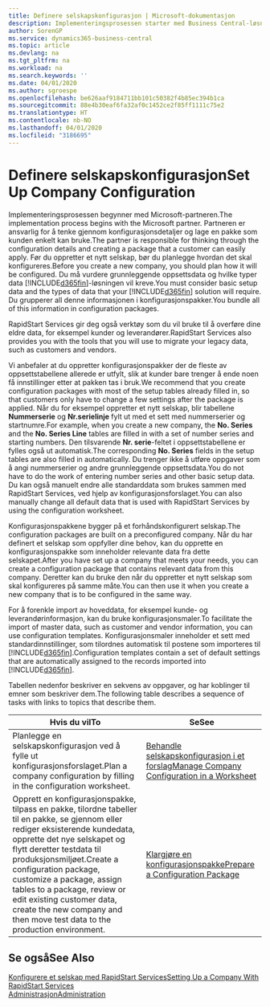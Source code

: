 ```yaml
---
title: Definere selskapskonfigurasjon | Microsoft-dokumentasjon
description: Implementeringsprosessen starter med Business Central-løsningen som kreves. Du grupperer all denne informasjonen i konfigurasjonspakker.
author: SorenGP
ms.service: dynamics365-business-central
ms.topic: article
ms.devlang: na
ms.tgt_pltfrm: na
ms.workload: na
ms.search.keywords: ''
ms.date: 04/01/2020
ms.author: sgroespe
ms.openlocfilehash: be626aaf9184711bb101c50382f4b85ec394b1ca
ms.sourcegitcommit: 88e4b30eaf6fa32af0c1452ce2f85ff1111c75e2
ms.translationtype: HT
ms.contentlocale: nb-NO
ms.lasthandoff: 04/01/2020
ms.locfileid: "3186695"
---
```

# <a name="set-up-company-configuration"></a><span data-ttu-id="25f5e-104">Definere selskapskonfigurasjon</span><span class="sxs-lookup"><span data-stu-id="25f5e-104">Set Up Company Configuration</span></span>
<span data-ttu-id="25f5e-105">Implementeringsprosessen begynner med Microsoft-partneren.</span><span class="sxs-lookup"><span data-stu-id="25f5e-105">The implementation process begins with the Microsoft partner.</span></span> <span data-ttu-id="25f5e-106">Partneren er ansvarlig for å tenke gjennom konfigurasjonsdetaljer og lage en pakke som kunden enkelt kan bruke.</span><span class="sxs-lookup"><span data-stu-id="25f5e-106">The partner is responsible for thinking through the configuration details and creating a package that a customer can easily apply.</span></span> <span data-ttu-id="25f5e-107">Før du oppretter et nytt selskap, bør du planlegge hvordan det skal konfigureres.</span><span class="sxs-lookup"><span data-stu-id="25f5e-107">Before you create a new company, you should plan how it will be configured.</span></span> <span data-ttu-id="25f5e-108">Du må vurdere grunnleggende oppsettsdata og hvilke typer data [!INCLUDE[d365fin](includes/d365fin_md.md)]-løsningen vil kreve.</span><span class="sxs-lookup"><span data-stu-id="25f5e-108">You must consider basic setup data and the types of data that your [!INCLUDE[d365fin](includes/d365fin_md.md)] solution will require.</span></span> <span data-ttu-id="25f5e-109">Du grupperer all denne informasjonen i konfigurasjonspakker.</span><span class="sxs-lookup"><span data-stu-id="25f5e-109">You bundle all of this information in configuration packages.</span></span>

<span data-ttu-id="25f5e-110">RapidStart Services gir deg også verktøy som du vil bruke til å overføre dine eldre data, for eksempel kunder og leverandører.</span><span class="sxs-lookup"><span data-stu-id="25f5e-110">RapidStart Services also provides you with the tools that you will use to migrate your legacy data, such as customers and vendors.</span></span>  

<span data-ttu-id="25f5e-111">Vi anbefaler at du oppretter konfigurasjonspakker der de fleste av oppsettstabellene allerede er utfylt, slik at kunder bare trenger å ende noen få innstillinger etter at pakken tas i bruk.</span><span class="sxs-lookup"><span data-stu-id="25f5e-111">We recommend that you create configuration packages with most of the setup tables already filled in, so that customers only have to change a few settings after the package is applied.</span></span> <span data-ttu-id="25f5e-112">Når du for eksempel oppretter et nytt selskap, blir tabellene **Nummerserie** og **Nr.serielinje** fylt ut med et sett med nummerserier og startnumre.</span><span class="sxs-lookup"><span data-stu-id="25f5e-112">For example, when you create a new company, the **No. Series** and the **No. Series Line** tables are filled in with a set of number series and starting numbers.</span></span> <span data-ttu-id="25f5e-113">Den tilsvarende **Nr. serie**-feltet i oppsettstabellene er fylles også ut automatisk.</span><span class="sxs-lookup"><span data-stu-id="25f5e-113">The corresponding **No. Series** fields in the setup tables are also filled in automatically.</span></span> <span data-ttu-id="25f5e-114">Du trenger ikke å utføre oppgaver som å angi nummerserier og andre grunnleggende oppsettsdata.</span><span class="sxs-lookup"><span data-stu-id="25f5e-114">You do not have to do the work of entering number series and other basic setup data.</span></span> <span data-ttu-id="25f5e-115">Du kan også manuelt endre alle standarddata som brukes sammen med RapidStart Services, ved hjelp av konfigurasjonsforslaget.</span><span class="sxs-lookup"><span data-stu-id="25f5e-115">You can also manually change all default data that is used with RapidStart Services by using the configuration worksheet.</span></span>  

<span data-ttu-id="25f5e-116">Konfigurasjonspakkene bygger på et forhåndskonfigurert selskap.</span><span class="sxs-lookup"><span data-stu-id="25f5e-116">The configuration packages are built on a preconfigured company.</span></span> <span data-ttu-id="25f5e-117">Når du har definert et selskap som oppfyller dine behov, kan du opprette en konfigurasjonspakke som inneholder relevante data fra dette selskapet.</span><span class="sxs-lookup"><span data-stu-id="25f5e-117">After you have set up a company that meets your needs, you can create a configuration package that contains relevant data from this company.</span></span> <span data-ttu-id="25f5e-118">Deretter kan du bruke den når du oppretter et nytt selskap som skal konfigureres på samme måte.</span><span class="sxs-lookup"><span data-stu-id="25f5e-118">You can then use it when you create a new company that is to be configured in the same way.</span></span>  

<span data-ttu-id="25f5e-119">For å forenkle import av hoveddata, for eksempel kunde- og leverandørinformasjon, kan du bruke konfigurasjonsmaler.</span><span class="sxs-lookup"><span data-stu-id="25f5e-119">To facilitate the import of master data, such as customer and vendor information, you can use configuration templates.</span></span> <span data-ttu-id="25f5e-120">Konfigurasjonsmaler inneholder et sett med standardinnstillinger, som tilordnes automatisk til postene som importeres til [!INCLUDE[d365fin](includes/d365fin_md.md)].</span><span class="sxs-lookup"><span data-stu-id="25f5e-120">Configuration templates contain a set of default settings that are automatically assigned to the records imported into [!INCLUDE[d365fin](includes/d365fin_md.md)].</span></span>

<span data-ttu-id="25f5e-121">Tabellen nedenfor beskriver en sekvens av oppgaver, og har koblinger til emner som beskriver dem.</span><span class="sxs-lookup"><span data-stu-id="25f5e-121">The following table describes a sequence of tasks with links to topics that describe them.</span></span>

|<span data-ttu-id="25f5e-122">**Hvis du vil**</span><span class="sxs-lookup"><span data-stu-id="25f5e-122">**To**</span></span>|<span data-ttu-id="25f5e-123">**Se**</span><span class="sxs-lookup"><span data-stu-id="25f5e-123">**See**</span></span>|  
|------------|-------------|  
|<span data-ttu-id="25f5e-124">Planlegge en selskapskonfigurasjon ved å fylle ut konfigurasjonsforslaget.</span><span class="sxs-lookup"><span data-stu-id="25f5e-124">Plan a company configuration by filling in the configuration worksheet.</span></span>|[<span data-ttu-id="25f5e-125">Behandle selskapskonfigurasjon i et forslag</span><span class="sxs-lookup"><span data-stu-id="25f5e-125">Manage Company Configuration in a Worksheet</span></span>](admin-how-to-manage-company-configuration-in-a-worksheet.md)|  
|<span data-ttu-id="25f5e-126">Opprett en konfigurasjonspakke, tilpass en pakke, tilordne tabeller til en pakke, se gjennom eller rediger eksisterende kundedata, opprette det nye selskapet og flytt deretter testdata til produksjonsmiljøet.</span><span class="sxs-lookup"><span data-stu-id="25f5e-126">Create a configuration package, customize a package, assign tables to a package, review or edit existing customer data, create the new company and then move test data to the production environment.</span></span>|[<span data-ttu-id="25f5e-127">Klargjøre en konfigurasjonspakke</span><span class="sxs-lookup"><span data-stu-id="25f5e-127">Prepare a Configuration Package</span></span>](admin-how-to-prepare-a-configuration-package.md)| 

## <a name="see-also"></a><span data-ttu-id="25f5e-128">Se også</span><span class="sxs-lookup"><span data-stu-id="25f5e-128">See Also</span></span>  
[<span data-ttu-id="25f5e-129">Konfigurere et selskap med RapidStart Services</span><span class="sxs-lookup"><span data-stu-id="25f5e-129">Setting Up a Company With RapidStart Services</span></span>](admin-set-up-a-company-with-rapidstart.md)  
[<span data-ttu-id="25f5e-130">Administrasjon</span><span class="sxs-lookup"><span data-stu-id="25f5e-130">Administration</span></span>](admin-setup-and-administration.md)
